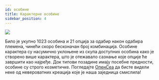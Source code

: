 ```yaml
---
id: особине
title: Карактерне особине
sidebar_position: 4
---
```


![](/img/creation.png)

Било је укупно 1023 особина и 21 опција за одабир након одабира племена, чинећи скоро бесконачан број комбинација. Особине карактера су насумично уклоњене из скупа доступних особина како је створено више карактера, што је отежавало сазнање које опције ће завршити као најређе. Док типови позадине имају посебне предности, особине су строго козметичке. Погледајте [ОпенСеа](https://opensea.io/collection/niftydegen) да бисте видели неке од невероватних креација које је наша заједница смислила!
